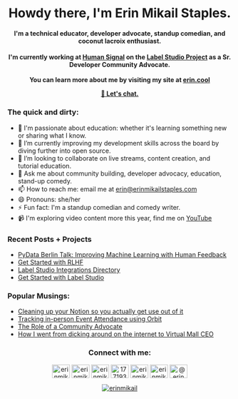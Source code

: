 <h1 align="center">Howdy there, I'm Erin Mikail Staples.</h1>
<h4 align="center">I'm a technical educator, developer advocate, standup comedian, and coconut lacroix enthusiast.

<h4 align="center">I'm currently working at <a href="https://humansignal.com">Human Signal</a> on the <a href="https://labelstud.io">Label Studio Project</a> as a Sr. Developer Community Advocate. <br> 
<br>
You can learn more about me by visiting my site at <a href="https://erin.cool">erin.cool</a>

<a href="mailto:erin@erinmikailstaples.com"> 📧 Let's chat.</a></h4>

### The quick and dirty:
- 🔭 I'm passionate about education: whether it's learning something new or sharing what I know.
- 🌱 I’m currently improving my development skills across the board by diving further into open source.
- 👯 I’m looking to collaborate on live streams, content creation, and tutorial education.
- 💬 Ask me about community building, developer advocacy, education, stand-up comedy. 
- 📫 How to reach me: email me at <a href="mailto:erin@erinmikailstaples.com">erin@erinmikailstaples.com</a></h4>
- 😄 Pronouns: she/her
- ⚡ Fun fact: I'm a standup comedian and comedy writer.
- 📹 I'm exploring video content more this year, find me on <a href="HTTP://erin.tube">YouTube</a>

### Recent Posts + Projects
- [PyData Berlin Talk: Improving Machine Learning with Human Feedback](https://labelstud.io/pydata-berlin)
- [Get Started with RLHF](https://github.com/heartexlabs/RLHF)
- [Label Studio Integrations Directory](https://labelstud.io/integrations)
- [Get Started with Label Studio](https://labelstud.io/blog/zero-to-one-getting-started-with-label-studio/)

### Popular Musings:

- [Cleaning up your Notion so you actually get use out of it](https://www.erinmikailstaples.com/notion-clean-up/)
- [Tracking in-person Event Attendance using Orbit](https://orbit.love/blog/tracking-in-person-event-attendance)
- [The Role of a Community Advocate](https://orbit.love/blog/the-role-of-a-community-advocate)
- [How I went from dicking around on the internet to Virtual Mall CEO](https://medium.com/greener-pastures-by-elliot/how-i-went-from-dicking-around-on-the-internet-to-virtual-mall-ceo-66f479135522)


<h3 align="center">Connect with me:</h3>
<p align="center">
<a href="https://dev.to/erinmikail" target="blank"><img align="center" src="https://raw.githubusercontent.com/rahuldkjain/github-profile-readme-generator/master/src/images/icons/Social/devto.svg" alt="erinmikail" height="30" width="40" /></a>
<a href="https://twitter.com/erinmikail" target="blank"><img align="center" src="https://raw.githubusercontent.com/rahuldkjain/github-profile-readme-generator/master/src/images/icons/Social/twitter.svg" alt="erinmikail" height="30" width="40" /></a>
<a href="https://linkedin.com/in/erinmikail" target="blank"><img align="center" src="https://raw.githubusercontent.com/rahuldkjain/github-profile-readme-generator/master/src/images/icons/Social/linked-in-alt.svg" alt="erinmikail" height="30" width="40" /></a>
<a href="https://stackoverflow.com/users/17719357" target="blank"><img align="center" src="https://raw.githubusercontent.com/rahuldkjain/github-profile-readme-generator/master/src/images/icons/Social/stack-overflow.svg" alt="17719357" height="30" width="40" /></a>
<a href="https://instagram.com/erinmikail" target="blank"><img align="center" src="https://raw.githubusercontent.com/rahuldkjain/github-profile-readme-generator/master/src/images/icons/Social/instagram.svg" alt="erinmikail" height="30" width="40" /></a>
<a href="https://dribbble.com/erinmikail" target="blank"><img align="center" src="https://raw.githubusercontent.com/rahuldkjain/github-profile-readme-generator/master/src/images/icons/Social/dribbble.svg" alt="erinmikail" height="30" width="40" /></a>
<a href="https://medium.com/@erinmikail" target="blank"><img align="center" src="https://raw.githubusercontent.com/rahuldkjain/github-profile-readme-generator/master/src/images/icons/Social/medium.svg" alt="@erinmikail" height="30" width="40" /></a>
</p>

<p align="center"> <a href="https://twitter.com/erinmikail" target="blank"><img src="https://img.shields.io/twitter/follow/erinmikail?logo=twitter&style=for-the-badge" alt="erinmikail" /></a> </p>


<!--
**erinmikailstaples/erinmikailstaples** is a ✨ _special_ ✨ repository because its `README.md` (this file) appears on your GitHub profile.

Here are some ideas to get you started:

- 🔭 I’m currently working on ...
- 🌱 I’m currently learning ...
- 👯 I’m looking to collaborate on ...
- 🤔 I’m looking for help with ...
- 💬 Ask me about ...
- 📫 How to reach me: ...
- 😄 Pronouns: ...
- ⚡ Fun fact: ...
>
